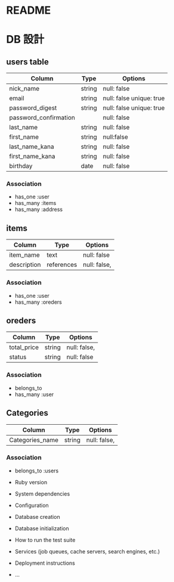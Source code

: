 # README

# DB 設計

## users table

| Column             | Type                | Options                   |
|--------------------|---------------------|---------------------------|
| nick_name          | string              | null: false               |
| email              | string              | null: false  unique: true |
| password_digest    | string              | null: false  unique: true |
| password_confirmation |                  | null: false               |
|last_name           | string              | null: false               |
| first_name         | string              | null:false                |
| last_name_kana     | string              | null: false               |  
| first_name_kana    | string              | null: false               |
| birthday           | date                | null: false               |

### Association

* has_one :user
* has_many :items
* has_many :address


## items

| Column                              | Type       | Options                        |
|-------------------------------------|------------|--------------------------------|
| item_name                           | text       | null: false                    |
| description                         | references | null: false,                   |

### Association

- has_one :user
- has_many :oreders

## oreders

| Column      | Type       | Options                        |
|-------------|------------|--------------------------------|
| total_price | string     | null: false,                   |
| status      | string     | null: false                    |

### Association

- belongs_to
- has_many :user

## Categories

| Column      | Type       | Options                        |
|-------------|------------|--------------------------------|
| Categories_name | string     | null: false,               |

### Association

* belongs_to :users


* Ruby version

* System dependencies

* Configuration

* Database creation

* Database initialization

* How to run the test suite

* Services (job queues, cache servers, search engines, etc.)

* Deployment instructions

* ...

